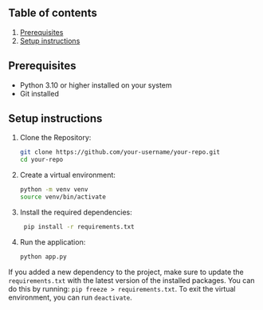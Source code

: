 ## Table of contents

1. [Prerequisites](#prerequisites)
2. [Setup instructions](#setup-instructions)

## Prerequisites

- Python 3.10 or higher installed on your system
- Git installed

## Setup instructions

1. Clone the Repository:

   ```bash
   git clone https://github.com/your-username/your-repo.git
   cd your-repo
   ```

2. Create a virtual environment:

   ```bash
   python -m venv venv
   source venv/bin/activate
   ```

3. Install the required dependencies:

   ```bash
    pip install -r requirements.txt
   ```

4. Run the application:

   ```bash
   python app.py
   ```

If you added a new dependency to the project, make sure to update the `requirements.txt` with the latest version of the installed packages. You can do this by running: `pip freeze > requirements.txt`. To exit the virtual environment, you can run `deactivate`.
